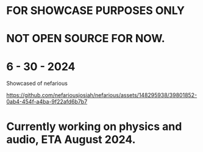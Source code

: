 # FOR SHOWCASE PURPOSES ONLY

# **NOT OPEN SOURCE FOR NOW.**


# 6 - 30 - 2024


Showcased of nefarious 


https://github.com/nefariousjosiah/nefarious/assets/148295938/39801852-0ab4-454f-a4ba-9f22afd6b7b7


# Currently working on physics and audio, ETA August 2024.

